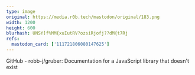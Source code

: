 ```yaml
---
type: image
original: https://media.r0b.tech/mastodon/original/183.png
width: 1200
height: 600
blurhash: UNSY]f%MM{xuIutRV?ozsiRjofj??dM{t7Rj
refs:
  mastodon_card: ['111721806080147625']
---
```


GitHub - robb-j/gruber: Documentation for a JavaScript library that doesn't exist
